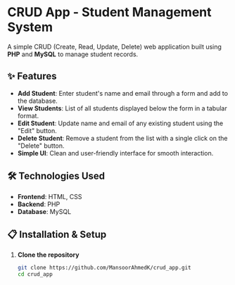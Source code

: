 # CRUD App - Student Management System

A simple CRUD (Create, Read, Update, Delete) web application built using **PHP** and **MySQL** to manage student records.

## ✨ Features

- **Add Student**: Enter student's name and email through a form and add to the database.
- **View Students**: List of all students displayed below the form in a tabular format.
- **Edit Student**: Update name and email of any existing student using the "Edit" button.
- **Delete Student**: Remove a student from the list with a single click on the "Delete" button.
- **Simple UI**: Clean and user-friendly interface for smooth interaction.

## 🛠️ Technologies Used

- **Frontend**: HTML, CSS
- **Backend**: PHP
- **Database**: MySQL

## 📋 Installation & Setup

1. **Clone the repository**
   ```bash
   git clone https://github.com/MansoorAhmedK/crud_app.git
   cd crud_app

